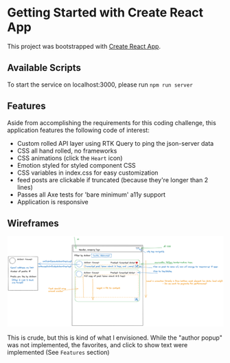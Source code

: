 # Getting Started with Create React App

This project was bootstrapped with [Create React App](https://github.com/facebook/create-react-app).

## Available Scripts

To start the service on localhost:3000, please run `npm run server` 

## Features

Aside from accomplishing the requirements for this coding challenge, this application features the following code of interest:

- Custom rolled API layer using RTK Query to ping the json-server data
- CSS all hand rolled, no frameworks
- CSS animations (click the `Heart` icon)
- Emotion styled for styled component CSS
- CSS variables in index.css for easy customization
- feed posts are clickable if truncated (because they're longer than 2 lines)
- Passes all Axe tests for 'bare minimum' a11y support
- Application is responsive

## Wireframes
![Alt text](README.png?raw=true "Rough Wireframes")

This is crude, but this is kind of what I envisioned. While the "author popup" was not implemented, the favorites, and click to show text were implemented (See `Features` section)


